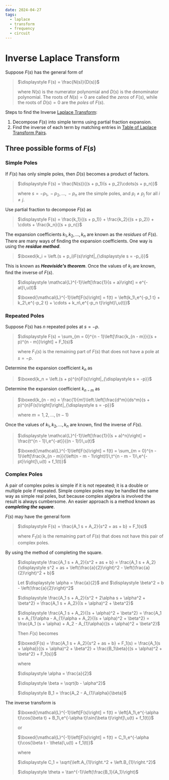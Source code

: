 ```yaml
---
date: 2024-04-27
tags:
  - laplace
  - transform
  - frequency
  - circuit
---
```


# Inverse Laplace Transform

Suppose $F(s)$ has the general form of

> $\displaystyle F(s) = \frac{N(s)}{D(s)}$
>
> where $N(s)$ is the numerator polynomial and $D(s)$ is the denominator polynomial. The roots of $N(s) = 0$ are called the *zeros* of $F(s)$, while the roots of $D(s) = 0$ are the *poles* of $F(s)$.

Steps to find the Inverse [Laplace Transform](7628ec20.md):

1. Decompose $F(s)$ into simple terms using partial fraction expansion.
2. Find the inverse of each term by matching entries in [Table of Laplace Transform Pairs](7628ec20.md).

## Three possible forms of $F(s)$

### Simple Poles

If $F(s)$ has only simple poles, then $D(s)$ becomes a product of factors.

> $\displaystyle F(s) = \frac{N(s)}{(s + p_1)(s + p_2)\cdots(s + p_n)}$
>
> where $s = -p_1,\,-p_2,\,\dots,\,-p_n$ are the simple poles, and $p_i \ne p_j$ for all $i \ne j$.

Use partial fraction to decompose $F(s)$ as

> $\displaystyle F(s) = \frac{k_1}{(s + p_1)} + \frac{k_2}{(s + p_2)} + \cdots + \frac{k_n}{(s + p_n)}$

The expansion coefficients $k_1,\,k_2,\,\dots,\,k_n$ are known as the *residues* of $F(s)$. There are many ways of finding the expansion coefficients. One way is using the ***residue method***.

> $\boxed{k_i = \left.(s + p_i)F(s)\right|_{\displaystyle s = -p_i}}$

This is known as ***Heaviside's theorem***. Once the values of $k_i$ are known, find the inverse of $F(s)$.

> $\displaystyle \mathcal{L}^{-1}\left[\frac{1}{s + a}\right] = e^{-at}\,u(t)$
>
> $\boxed{\mathcal{L}^{-1}\left[F(s)\right] = f(t) = \left(k_1\,e^{-p_1 t} + k_2\,e^{-p_2 t} + \cdots + k_n\,e^{-p_n t}\right)\,u(t)}$

### Repeated Poles

Suppose $F(s)$ has $n$ repeated poles at $s = -p$.

> $\displaystyle F(s) = \sum_{m = 0}^{n - 1}\left[\frac{k_{n - m}}{(s + p)^{n - m}}\right] + F_1(s)$
>
> where $F_1(s)$ is the remaining part of $F(s)$ that does not have a pole at $s = -p$.

Determine the expansion coefficient $k_n$ as

> $\boxed{k_n = \left.(s + p)^{n}F(s)\right|_{\displaystyle s = -p}}$

Determine the expansion coefficient $k_{n - m}$ as

> $\boxed{k_{n - m} = \frac{1}{m!}\left.\left[\frac{d^m}{ds^m}(s + p)^{n}F(s)\right]\right|_{\displaystyle s = -p}}$
>
> where $m = 1,\,2,\,\dots,\,(n - 1)$

Once the values of $k_1,\,k_2,\,\dots,\,k_n$ are known, find the inverse of $F(s)$.

> $\displaystyle \mathcal{L}^{-1}\left[\frac{1}{(s + a)^n}\right] = \frac{t^{n - 1}\,e^{-at}}{(n - 1)!}\,u(t)$
>
> $\boxed{\mathcal{L}^{-1}\left[F(s)\right] = f(t) = \sum_{m = 0}^{n - 1}\left[\frac{k_{n - m}}{\left(n - m - 1\right)!}\,t^{n - m - 1}\,e^{-pt}\right]\,u(t) + f_1(t)}$

### Complex Poles

A pair of complex poles is simple if it is not repeated; it is a double or multiple pole if repeated. Simple complex poles may be handled the same way as simple real poles, but because complex algebra is involved the result is always cumbersome. An easier approach is a method known as ***completing the square***.

$F(s)$ may have the general form

> $\displaystyle F(s) = \frac{A_1 s + A_2}{s^2 + as + b} + F_1(s)$
>
> where $F_1(s)$ is the remaining part of $F(s)$ that does not have this pair of complex poles.

By using the method of completing the square.

> $\displaystyle \frac{A_1 s + A_2}{s^2 + as + b} = \frac{A_1 s + A_2}{\displaystyle s^2 + as + \left(\frac{a}{2}\right)^2 - \left(\frac{a}{2}\right)^2 + b}$
>
> Let $\displaystyle \alpha = \frac{a}{2}$ and $\displaystyle \beta^2 = b - \left(\frac{a}{2}\right)^2$
>
> $\displaystyle \frac{A_1 s + A_2}{s^2 + 2\alpha s + \alpha^2 + \beta^2} = \frac{A_1 s + A_2}{(s + \alpha)^2 + \beta^2}$
>
> $\displaystyle \frac{A_1 s + A_2}{(s + \alpha)^2 + \beta^2} = \frac{A_1 s + A_{1}\alpha - A_{1}\alpha + A_2}{(s + \alpha)^2 + \beta^2} = \frac{A_1 (s + \alpha) + A_2 - A_{1}\alpha}{(s + \alpha)^2 + \beta^2}$
>
> Then $F(s)$ becomes
>
> $\boxed{F(s) = \frac{A_1 s + A_2}{s^2 + as + b} + F_1(s) = \frac{A_1(s + \alpha)}{(s + \alpha)^2 + \beta^2} + \frac{B_1\beta}{(s + \alpha)^2 + \beta^2} + F_1(s)}$
>
> where
>
> $\displaystyle \alpha = \frac{a}{2}$
>
> $\displaystyle \beta = \sqrt{b - \alpha^2}$
>
> $\displaystyle B_1 = \frac{A_2 - A_{1}\alpha}{\beta}$

The inverse transform is

> $\boxed{\mathcal{L}^{-1}\left[F(s)\right] = f(t) = \left[A_1\,e^{-\alpha t}\cos(\beta t) + B_1\,e^{-\alpha t}\sin(\beta t)\right]\,u(t) + f_1(t)}$
>
> or
>
> $\boxed{\mathcal{L}^{-1}\left[F(s)\right] = f(t) = C_1\,e^{-\alpha t}\cos(\beta t - \theta)\,u(t) + f_1(t)}$
>
> where
>
> $\displaystyle C_1 = \sqrt{\left.A_{1}\right.^2 + \left.B_{1}\right.^2}$
>
> $\displaystyle \theta = \tan^{-1}\left(\frac{B_1}{A_1}\right)$
